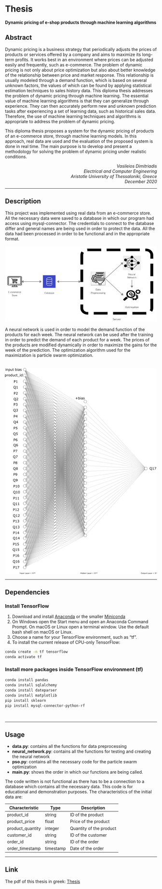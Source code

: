 # Thesis
**Dynamic pricing of e-shop products through machine learning algorithms**

## Abstract
Dynamic pricing is a business strategy that periodically adjusts the prices of products or services offered by a company and aims to maximize its long-term profits. It works best in an environment where prices can be adjusted easily and frequently, such as e-commerce. The problem of dynamic pricing is not only about price optimization but also about better knowledge of the relationship between price and market response. This relationship is usually modeled through a demand function, which is based on several unknown factors, the values of which can be found by applying statistical estimation techniques to sales history data. This diploma thesis addresses the problem of dynamic pricing through machine learning. The essential value of machine learning algorithms is that they can generalize through experience. They can then accurately perform new and unknown prediction tasks after experiencing a set of learning data, such as historical sales data. Therefore, the use of machine learning techniques and algorithms is appropriate to address the problem of dynamic pricing.

This diploma thesis proposes a system for the dynamic pricing of products of an e-commerce store, through machine learning models. In this approach, real data are used and the evaluation of the proposed system is done in real time. The main purpose is to develop and present a methodology for solving the problem of dynamic pricing under realistic conditions.

<p align="right"> <i> Vasileios Dimitriadis <br>
Electrical and Computer Engineering <br>
Aristotle University of Thessaloniki, Greece <br>
December 2020
</i>
</p>

---

## Description

This project was implemented using real data from an e-commerce store. All the necessary data were saved to a database in which our program had access using mysql-connector. The credentials to connect to the database differ and general names are being used in order to protect the data. All the data had been processed in order to be functional and in the appropriate format.
<br><br>
![architecture](images/arch2.JPG)

A neural network is used in order to model the demand function of the products for each week. The neural network can be used after the training in order to predict the demand of each product for a week. The prices of the products are modified dynamically in order to maximize the gains for the week of the prediction. The optimization algorithm used for the maximization is particle swarm optimization.
<br><br><br>
![neural_network](images/nn_with_bias.png)

---

## Dependencies

### Install TensorFlow
1. Download and install [Anaconda](https://www.anaconda.com/products/individual) or the smaller [Miniconda](https://docs.conda.io/en/latest/miniconda.html)
2. On Windows open the Start menu and open an Anaconda Command Prompt. On macOS or Linux open a terminal window. Use the default bash shell on macOS or Linux.
3. Choose a name for your TensorFlow environment, such as “tf”.
4. To install the current release of CPU-only TensorFlow:
```bash
conda create -n tf tensorflow
conda activate tf
```

### Install more packages inside TensorFlow environment (tf)
```bash
conda install pandas
conda install sqlalchemy
conda install dateparser
conda install matplotlib
pip install sklearn
pip install mysql-connector-python-rf
```
<br>

---

## Usage

- **data.py**: contains all the functions for data preprocessing
- **neural_network.py**: contains all the functions for testing and creating the neural network
- **pso.py**: contains all the necessary code for the particle swarm optimization
- **main.py**: shows the order in which our functions are being called.

The code written is not functional as there has to be a connection to a database which contains all the necessary data.
This code is for educational and demonstration purposes. The characteristics of the initial data are:

| Characteristic | Type | Description |
| --- | --- | --- |
| product_id | string | ID of the product |
| product_price | float | Price of the product |
| product_quantity | integer | Quantity of the product |
| customer_id | string | ID of the customer |
| order_id | string | ID of the order |
| order_timestamp | timestamp | Date of the order |

---

## Link

The pdf of this thesis in greek:
[Thesis](http://ikee.lib.auth.gr/record/324201)
